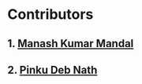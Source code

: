 # Contributors 

## 1. [Manash Kumar Mandal](https://github.com/manashmndl)

## 2. [Pinku Deb Nath](https://github.com/prantoran)

